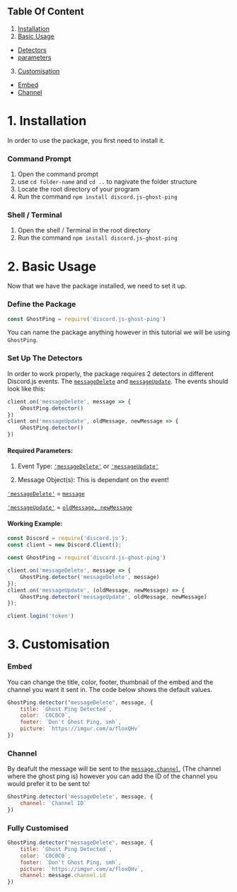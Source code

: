## Table Of Content
1. [Installation](https://github.com/ThatsLiamS/discord.js-ghost-ping/blob/main/docs/tutorial.md#1-installation)
2. [Basic Usage](https://github.com/ThatsLiamS/discord.js-ghost-ping/blob/main/docs/tutorial.md#2-basic-usage)
- [Detectors](https://github.com/ThatsLiamS/discord.js-ghost-ping/blob/main/docs/tutorial.md#set-up-the-detectors)
- [parameters](https://github.com/ThatsLiamS/discord.js-ghost-ping/blob/main/docs/tutorial.md#required-parameters)
3. [Customisation](https://github.com/ThatsLiamS/discord.js-ghost-ping/blob/main/docs/tutorial.md#3-Customisation)
- [Embed](https://github.com/ThatsLiamS/discord.js-ghost-ping/blob/main/docs/tutorial.md#embed)
- [Channel](https://github.com/ThatsLiamS/discord.js-ghost-ping/blob/main/docs/tutorial.md#channel)
# **1. Installation**
In order to use the package, you first need to install it. 

### Command Prompt

1. Open the command prompt
2. use `cd folder-name` and `cd ..` to nagivate the folder structure
3. Locate the root directory of your program 
4. Run the command ```npm install discord.js-ghost-ping```

### Shell / Terminal

1. Open the shell / Terminal in the root directory
2. Run the command ```npm install discord.js-ghost-ping```

# **2. Basic Usage**
Now that we have the package installed, we need to set it up.

### Define the Package
```js
const GhostPing = require('discord.js-ghost-ping')
```
You can name the package anything however in this tutorial we will be using `GhostPing`.

### Set Up The Detectors
In order to work properly, the package requires 2 detectors in different Discord.js events. The [`messageDelete`](https://discord.js.org/#/docs/main/stable/class/Client?scrollTo=e-messageDelete) and [`messageUpdate`](https://discord.js.org/#/docs/main/stable/class/Client?scrollTo=e-messageUpdate). The events should look like this:
```js
client.on('messageDelete', message => { 
    GhostPing.detector()
})
client.on('messageUpdate', oldMessage, newMessage => { 
    GhostPing.detector()
})
```
#### **Required Parameters:**
1. Event Type: [`'messageDelete'`](https://discord.js.org/#/docs/main/stable/class/Client?scrollTo=e-messageDelete) or [`'messageUpdate'`](https://discord.js.org/#/docs/main/stable/class/Client?scrollTo=e-messageUpdate)

2. Message Object(s): This is dependant on the event!

[`'messageDelete'`](https://discord.js.org/#/docs/main/stable/class/Client?scrollTo=e-messageDelete) = [`message`](https://discord.js.org/#/docs/main/stable/class/Client?scrollTo=e-messageDelete)

[`'messageUpdate'`](https://discord.js.org/#/docs/main/stable/class/Client?scrollTo=e-messageUpdate) = [`oldMessage, newMessage`](https://discord.js.org/#/docs/main/stable/class/Client?scrollTo=e-messageUpdate)


#### **Working Example:**
```js
const Discord = require('discord.js');
const client = new Discord.Client(); 

const GhostPing = require('discord.js-ghost-ping')

client.on('messageDelete', message => {
    GhostPing.detector('messageDelete', message)
});
client.on('messageUpdate', (oldMessage, newMessage) => { 
    GhostPing.detector('messageUpdate', oldMessage, newMessage)
});

client.login('token')
```

# **3. Customisation**

### Embed 
You can change the title, color, footer, thumbnail of the embed and the channel you want it sent in. The code below shows the default values.
```js
GhostPing.detector("messageDelete", message, {
    title: `Ghost Ping Detected`,
    color: `C0C0C0`,
    footer: `Don't Ghost Ping, smh`,
    picture: `https://imgur.com/a/floxQHv`
})
```

### Channel
By deafult the message will be sent to the [`message.channel`](https://discord.js.org/#/docs/main/stable/class/Message?scrollTo=channel), (The channel where the ghost ping is) however you can add the ID of the channel you would prefer it to be sent to!
```js
GhostPing.detector('messageDelete', message, {
    channel: `Channel ID`
})
```
### Fully Customised 
```js
GhostPing.detector("messageDelete", message, {
    title: `Ghost Ping Detected`,
    color: `C0C0C0`,
    footer: `Don't Ghost Ping, smh`,
    picture: `https://imgur.com/a/floxQHv`,
    channel: message.channel.id
})
```
